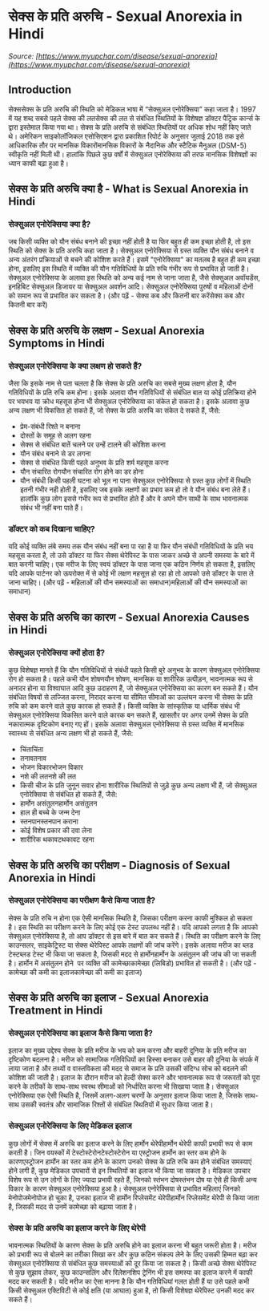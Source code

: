 # सेक्स के प्रति अरुचि - Sexual Anorexia in Hindi
_Source: [https://www.myupchar.com/disease/sexual-anorexia](https://www.myupchar.com/disease/sexual-anorexia)_

## Introduction
सेक्ससेक्स के प्रति अरुचि की स्थिति को मेडिकल भाषा में “सेक्सुअल एनोरेक्सिया” कहा जाता है। 1997 में यह शब्द सबसे पहले सेक्स की लतसेक्स की लत से संबंधित स्थितियों के विशेषज्ञ डॉक्टर पैट्रिक कार्न्स के द्वारा इस्तेमाल किया गया था। सेक्स के प्रति अरुचि से संबंधित स्थितियों पर अधिक शोध नहीं किए जाते थे। अमेरिकन साइकोलॉजिकल एसोसिएशन द्वारा प्रकाशित रिपोर्ट के अनुसार जुलाई 2018 तक इसे आधिकारिक तौर पर मानसिक विकारोंमानसिक विकारों के नैदानिक और स्टैटिक मैनुअल (DSM-5) स्वीकृति नहीं मिली थी। हालांकि पिछले कुछ वर्षों में सेक्सुअल एनोरेक्सिया की तरफ मानसिक विशेषज्ञों का ध्यान काफी बढ़ा हुआ है।

## सेक्स के प्रति अरुचि क्या है - What is Sexual Anorexia in Hindi
### सेक्सुअल एनोरेक्सिया क्या है?
जब किसी व्यक्ति को यौन संबंध बनाने की इच्छा नहीं होती है या फिर बहुत ही कम इच्छा होती है, तो इस स्थिति को सेक्स के प्रति अरुचि कहा जाता है। सेक्सुअल एनोरेक्सिया से ग्रस्त व्यक्ति यौन संबंध बनाने व अन्य अंतरंग प्रक्रियाओं से बचने की कोशिश करते हैं। इसमें "एनोरेक्सिया" का मतलब है बहुत ही कम इच्छा होना, इसलिए इस स्थिति में व्यक्ति की यौन गतिविधियों के प्रति रुचि गंभीर रूप से प्रभावित हो जाती है।
सेक्सुअल एनोरेक्सिया के अलावा इस स्थिति को अन्य कई नाम से जाना जाता है, जैसे सेक्सुअल अवॉयडेंस, इनहिबिट सेक्सुअल डिजायर या सेक्सुअल अवर्शन आदि। सेक्सुअल एनोरेक्सिया पुरुषों व महिलाओं दोनों को समान रूप से प्रभावित कर सकता है।
(और पढ़ें - सेक्स कब और कितनी बार करेंसेक्स कब और कितनी बार करें)

## सेक्स के प्रति अरुचि के लक्षण - Sexual Anorexia Symptoms in Hindi
### सेक्सुअल एनोरेक्सिया के क्या लक्षण हो सकते हैं?
जैसा कि इसके नाम से पता चलता है कि सेक्स के प्रति अरुचि का सबसे मुख्य लक्षण होता है, यौन गतिविधियों के प्रति रुचि कम होना। इसके अलावा यौन गतिविधियों से संबंधित बात या कोई प्रतिक्रिया होने पर भयभय या क्रोध महसूस होना भी सेक्सुअल एनोरेक्सिया का संकेत हो सकता है। इसके अलावा कुछ अन्य लक्षण भी विकसित हो सकते हैं, जो सेक्स के प्रति अरुचि का संकेत दे सकते हैं, जैसे:
- प्रेम-संबंधी रिश्ते न बनाना
- दोस्तों के समूह से अलग रहना
- सेक्स से संबंधित बातें चलने पर उन्हें टालने की कोशिश करना
- यौन संबंध बनाने से डर लगना
- सेक्स से संबंधित किसी पहले अनुभव के प्रति शर्म महसूस करना
- यौन संचारित रोगयौन संचारित रोग होने का डर होना
- यौन संबंधी किसी पहली घटना को भूल ना पाना
सेक्सुअल एनोरेक्सिया से ग्रस्त कुछ लोगों में स्थिति इतनी गंभीर नही होती है, इसलिए जब इसके लक्षणों का प्रभाव कम हो तो वे यौन संबंध बना लेते हैं। हालांकि कुछ लोग इससे गंभीर रूप से प्रभावित होते हैं और वे अपने यौन साथी के साथ भावनात्मक संबंध भी नहीं बना पाते हैं।
### डॉक्टर को कब दिखाना चाहिए?
यदि कोई व्यक्ति लंबे समय तक यौन संबंध नहीं बना पा रहा है या फिर यौन संबंधी गतिविधियों के प्रति भय महसूस करता है, तो उसे डॉक्टर या फिर सेक्स थेरेपिस्ट के पास जाकर अच्छे से अपनी समस्या के बारे में बात करनी चाहिए।
एक मरीज के लिए स्वयं डॉक्टर के पास जाना एक कठिन निर्णय हो सकता है, इसलिए यदि आपके पार्टनर को ऊपरोक्त में से कोई भी लक्षण महसूस हो रहा हो तो आपको उसे डॉक्टर के पास ले जाना चाहिए।
(और पढ़ें - महिलाओं की यौन समस्याओं का समाधान)महिलाओं की यौन समस्याओं का समाधान)

## सेक्स के प्रति अरुचि का कारण - Sexual Anorexia Causes in Hindi
### सेक्सुअल एनोरेक्सिया क्यों होता है?
कुछ विशेषज्ञ मानते हैं कि यौन गतिविधियों से संबंधी पहले किसी बुरे अनुभव के कारण सेक्सुअल एनोरेक्सिया रोग हो सकता है। पहले कभी यौन शोषणयौन शोषण, मानसिक या शारीरिक उत्पीड़न, भावनात्मक रूप से अनादर होना या विश्वाघात आदि कुछ उदाहरण हैं, जो सेक्सुअल एनोरेक्सिया का कारण बन सकते हैं। यौन संबंधित विषयों से लज्जित करना, निरादर करना या सीमित सीमाओं का उल्लंघन करना भी सेक्स के प्रति रुचि को कम करने वाले कुछ कारक हो सकते हैं।
किसी व्यक्ति के सांस्कृतिक या धार्मिक संबंध भी सेक्सुअल एनोरेक्सिया विकसित करने वाले कारक बन सकते हैं, खासतौर पर अगर उनमें सेक्स के प्रति नकारात्मक दृष्टिकोण बनाए गए हों। इसके अलावा सेक्सुअल एनोरेक्सिया से ग्रस्त व्यक्ति में मानसिक स्वास्थ्य से संबंधित अन्य लक्षण भी हो सकते हैं, जैसे:
- चिंताचिंता
- तनावतनाव
- भोजन विकारभोजन विकार
- नशे की लतनशे की लत
- किसी चीज के प्रति जुनून सवार होना
शारीरिक स्थितियों से जुड़े कुछ अन्य लक्षण भी हैं, जो सेक्सुअल एनोरेक्सिया से संबंधित हो सकते हैं, जैसे:
- हार्मोन असंतुलनहार्मोन असंतुलन
- हाल ही बच्चे के जन्म देना
- स्तनपानस्तनपान कराना
- कोई विशेष प्रकार की दवा लेना
- शारीरिक थकावटथकावट रहना

## सेक्स के प्रति अरुचि का परीक्षण - Diagnosis of Sexual Anorexia in Hindi
### सेक्सुअल एनोरेक्सिया का परीक्षण कैसे किया जाता है?
सेक्स के प्रति रुचि न होना एक ऐसी मानसिक स्थिति है, जिसका परीक्षण करना काफी मुश्किल हो सकता है। इस स्थिति का परीक्षण करने के लिए कोई एक टेस्ट उपलब्ध नहीं है। यदि आपको लगता है कि आपको सेक्सुअल एनोरेक्सिया है, तो आप डॉक्टर से इस बारे में बात कर सकते हैं।
स्थिति का परीक्षण करने के लिए काउन्सलर, साइकेट्रिस्ट या सेक्स थेरेपिस्ट आपके लक्षणों की जांच करेंगे। इसके अलावा मरीज का ब्लड टेस्टब्लड टेस्ट भी किया जा सकता है, जिसकी मदद से हार्मोनहार्मोन के असंतुलन की जांच की जा सकती है। हार्मोन में असंतुलन होने  पर व्यक्ति की कामेच्छाकामेच्छा (लिबिडो) प्रभावित हो सकती है।
(और पढ़ें - कामेच्छा की कमी का इलाजकामेच्छा की कमी का इलाज)

## सेक्स के प्रति अरुचि का इलाज - Sexual Anorexia Treatment in Hindi
### सेक्सुअल एनोरेक्सिया का इलाज कैसे किया जाता है?
इलाज का मुख्य उद्देश्य सेक्स के प्रति मरीज के भय को कम करना और बाहरी दुनिया के प्रति मरीज का दृष्टिकोण बदलना है। मरीज को सामाजिक गतिविधियों का हिस्सा बनाकर उसे बाहर की दुनिया के संपर्क में लाया जाता है और तथ्यों व वास्तविकता की मदद से समाज के प्रति उसकी संदिग्ध सोच को बदलने की कोशिश की जाती है।
इलाज के दौरान मरीज को हेल्दी सेक्स करने और भावनात्मक रूप से जरूरतों को पूरा करने के तरीकों के साथ-साथ स्वस्थ सीमाओं को निर्धारित करना भी सिखाया जाता है। सेक्सुअल एनोरेक्सिया एक ऐसी स्थिति है, जिसमें अलग-अलग चरणों के अनुसार इलाज किया जाता है, जिसके साथ-साथ उसकी स्वतंत्र और सामाजिक रिश्तों से संबंधित स्थितियों में सुधार किया जाता है।
### सेक्सुअल एनोरेक्सिया के लिए मेडिकल इलाज
कुछ लोगों में सेक्स में अरुचि का इलाज करने के लिए हार्मोन थेरेपीहार्मोन थेरेपी काफी प्रभावी रूप से काम करती है। जिन वयस्कों में टेस्टोस्टेरोनटेस्टोस्टेरोन या एस्ट्रोजन हार्मोन का स्तर कम होने के कारणएस्ट्रोजन हार्मोन का स्तर कम होने के कारण उनको सेक्स के प्रति रुचि कम होने संबंधित समस्याएं होने लगी हैं, कुछ मेडिकल उपचारों से इन स्थितियों का इलाज भी किया जा सकता है। मेडिकल उपचार विशेष रूप से उन लोगों के लिए ज्यादा प्रभावी रहते हैं, जिनको स्तंभन दोषस्तंभन दोष या ऐसे ही किसी अन्य विकार के कारण सेक्सुअल एनोरेक्सिया हुआ है। सेक्सुअल एनोरेक्सिया से प्रभावित महिलाएं जिनको मेनोपोजमेनोपोज हो चुका है, उनका इलाज भी हार्मोन रिप्लेसमेंट थेरेपीहार्मोन रिप्लेसमेंट थेरेपी से किया जाता है, जिसकी मदद से उनमें कामेच्छा को बढ़ाया जाता है।
### सेक्स के प्रति अरुचि का इलाज करने के लिए थेरेपी
भावनात्मक स्थितियों के कारण सेक्स के प्रति अरुचि होने का इलाज करना भी बहुत जरूरी होता है। मरीज को प्रभावी रूप से बोलने का तरीका सिखा कर और कुछ कठिन संकल्प लेने के लिए उसकी हिम्मत बढ़ा कर सेक्सुअल एनोरेक्सिया से संबंधित कुछ समस्याओं को दूर किया जा सकता है। किसी अच्छे सेक्स थेरेपिस्ट से कुछ सुझाव लेकर, कुछ काउन्सलिंग और रिलेशनशिप ट्रेनिंग भी इस समस्या का इलाज करने में काफी मदद कर सकती है। यदि मरीज का ऐसा मानना है कि यौन गतिविधियां गलत होती हैं या उसे पहले कभी किसी सेक्सुअल एक्टिविटी से कोई क्षति (या आघात) हुआ है, तो किसी विशेषज्ञ थेरेपिस्ट उनकी मदद कर सकते हैं।

